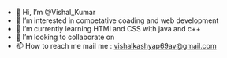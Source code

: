 - 👋 Hi, I’m @Vishal_Kumar
- 👀 I’m interested in competative coading and web development
- 🌱 I’m currently learning HTMl and CSS with java and c++
- 💞️ I’m looking to collaborate on 
- 📫 How to reach me mail me : vishalkashyap69av@gmail.com

<!---
technicalowl/technicalowl is a ✨ special ✨ repository because its `README.md` (this file) appears on your GitHub profile.
You can click the Preview link to take a look at your changes.
--->
